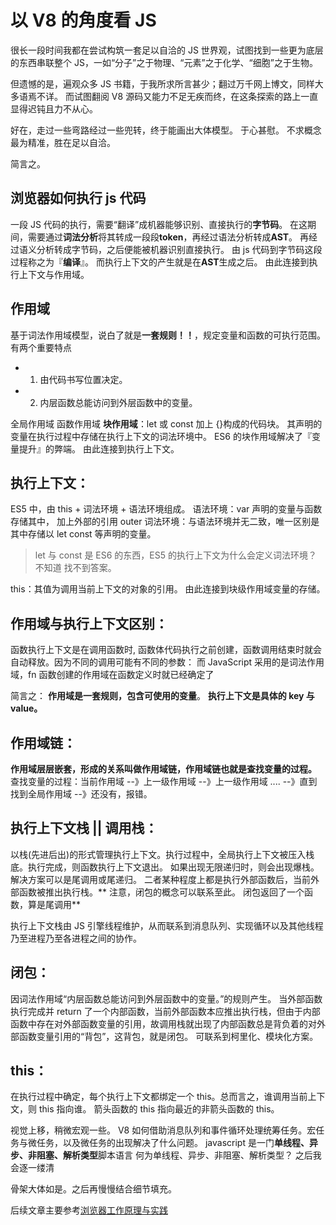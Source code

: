 # 以 V8 的角度看 JS

很长一段时间我都在尝试构筑一套足以自洽的 JS 世界观，试图找到一些更为底层的东西串联整个 JS，一如“分子”之于物理、“元素”之于化学、“细胞”之于生物。

但遗憾的是，遍观众多 JS 书籍，于我所求所言甚少；翻过万千网上博文，同样大多语焉不详。 而试图翻阅 V8 源码又能力不足无疾而终，在这条探索的路上一直显得迟钝且力不从心。

好在，走过一些弯路经过一些兜转，终于能画出大体模型。 于心甚慰。 不求概念最为精准，胜在足以自洽。

简言之。

## 浏览器如何执行 js 代码

一段 JS 代码的执行，需要“翻译”成机器能够识别、直接执行的**字节码**。 在这期间，需要通过**词法分析**将其转成一段段**token**，再经过语法分析转成**AST**。 再经过语义分析转成字节码，之后便能被机器识别直接执行。
由 js 代码到字节码这段过程称之为『**编译**』。 而执行上下文的产生就是在**AST**生成之后。
由此连接到执行上下文与作用域。

## 作用域

基于词法作用域模型，说白了就是**一套规则！！**，规定变量和函数的可执行范围。有两个重要特点

- 1. 由代码书写位置决定。
- 2. 内层函数总能访问到外层函数中的变量。

全局作用域
函数作用域
**块作用域**：let 或 const 加上 {}构成的代码块。 其声明的变量在执行过程中存储在执行上下文的词法环境中。
ES6 的块作用域解决了『变量提升』的弊端。
由此连接到执行上下文。

## 执行上下文：

ES5 中，由 this + 词法环境 + 语法环境组成。
语法环境：var 声明的变量与函数存储其中， 加上外部的引用 outer
词法环境：与语法环境并无二致，唯一区别是其中存储以 let const 等声明的变量。

> let 与 const 是 ES6 的东西，ES5 的执行上下文为什么会定义词法环境？ 不知道 找不到答案。

this：其值为调用当前上下文的对象的引用。
由此连接到块级作用域变量的存储。

## 作用域与执行上下文区别：

函数执行上下文是在调用函数时, 函数体代码执行之前创建，函数调用结束时就会自动释放。因为不同的调用可能有不同的参数：
而 JavaScript 采用的是词法作用域，fn 函数创建的作用域在函数定义时就已经确定了

简言之： **作用域是一套规则，包含可使用的变量**。 **执行上下文是具体的 key 与 value。**

## 作用域链：

**作用域层层嵌套，形成的关系叫做作用域链，作用域链也就是查找变量的过程。** 查找变量的过程：当前作用域 --》上一级作用域 --》上一级作用域 .... --》直到找到全局作用域 --》还没有，报错。

## 执行上下文栈 || 调用栈：

以栈(先进后出)的形式管理执行上下文。执行过程中，全局执行上下文被压入栈底。执行完成，则函数执行上下文退出。 如果出现无限递归时，则会出现爆栈。 解决方案可以是尾调用或尾递归。 二者某种程度上都是执行外部函数后，当前外部函数被推出执行栈。** 注意，闭包的概念可以联系至此。 闭包返回了一个函数，算是尾调用**

执行上下文栈由 JS 引擎线程维护，从而联系到消息队列、实现循环以及其他线程乃至进程乃至各进程之间的协作。

## 闭包：

因词法作用域“内层函数总能访问到外层函数中的变量。”的规则产生。 当外部函数执行完成并 return 了一个内部函数，当前外部函数本应推出执行栈，但由于内部函数中存在对外部函数变量的引用，故调用栈就出现了内部函数总是背负着的对外部函数变量引用的“背包”，这背包，就是闭包。
可联系到柯里化、模块化方案。

## this：

在执行过程中确定，每个执行上下文都绑定一个 this。总而言之，谁调用当前上下文，则 this 指向谁。 箭头函数的 this 指向最近的非箭头函数的 this。

视觉上移，稍微宏观一些。
V8 如何借助消息队列和事件循环处理统筹任务。宏任务与微任务，以及微任务的出现解决了什么问题。
javascript 是一门**单线程、异步、非阻塞、解析类型**脚本语言
何为单线程、异步、非阻塞、解析类型？ 之后我会逐一缕清

骨架大体如是。之后再慢慢结合细节填充。

后续文章主要参考[浏览器工作原理与实践](https://www.cnblogs.com/bala/tag/%E6%B5%8F%E8%A7%88%E5%99%A8%E5%B7%A5%E4%BD%9C%E5%8E%9F%E7%90%86%E4%B8%8E%E5%AE%9E%E8%B7%B5/default.html?page=2)
